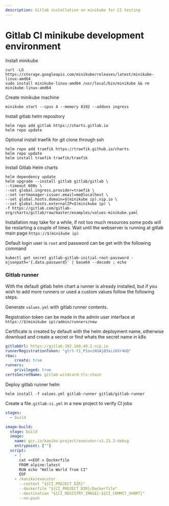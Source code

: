 ```yaml
---
description: Gitlab installation on minikube for CI testing
---
```


# Gitlab CI minikube development environment

Install minikube

```
curl -LO https://storage.googleapis.com/minikube/releases/latest/minikube-linux-amd64
sudo install minikube-linux-amd64 /usr/local/bin/minikube && rm minikube-linux-amd64
```

Create minikube machine

```
minikube start --cpus 4 --memory 8192 --addons ingress
```

Install gitlab helm repository

```
helm repo add gitlab https://charts.gitlab.io
helm repo update
```

Optional install traefik for git clone through ssh

```
helm repo add traefik https://traefik.github.io/charts
helm repo update
helm install traefik traefik/traefik
```

Install Gitlab Helm charts

```
helm dependency update
helm upgrade --install gitlab gitlab/gitlab \
--timeout 600s \
--set global.ingress.provider=traefik \
--set certmanager-issuer.email=me@localhost \
--set global.hosts.domain=$(minikube ip).nip.io \
--set global.hosts.externalIP=$(minikube ip) \
-f https://gitlab.com/gitlab-org/charts/gitlab/raw/master/examples/values-minikube.yaml
```

Installation may take for a while, if not too much resources some pods will be restarting a couple of times. Wait until the webserver is running at gitlab main page `https://$(minikube ip)`

Default login user is `root` and password can be get with the following command

```
kubectl get secret gitlab-gitlab-initial-root-password -ojsonpath='{.data.password}' | base64 --decode ; echo
```

### Gitlab runner

With the default gitlab helm chart a runner is already installed, but if you wish to add more runners or used a custom values follow the following steps.

Generate `values.yml` with gitlab runner contents.

Registration token can be made in the admin user interface at  `https://$(minikube ip)/admin/runners/new`

Certificate is created by default with the helm deployment name, otherwise download and create a secret or find whats the secret name in k8s

```yaml
gitlabUrl: https://gitlab.192.168.49.2.nip.io
runnerRegistrationToken: "glrt-t1_P1oviNSAj83aiiKXr4UQ"
rbac:
    create: true
runners:
    privileged: true
certsSecretName: gitlab-wildcard-tls-chain
```

Deploy gitlab runner helm

```
helm install -f values.yml gitlab-runner gitlab/gitlab-runner
```

Create a file`.gitlab-ci.yml` in a new project to verify  CI jobs

```yaml
stages:
  - build

image-build:
  stage: build
  image:
    name: gcr.io/kaniko-project/executor:v1.23.2-debug
    entrypoint: [""]
  script:
    - |
      cat <<EOF > Dockerfile
      FROM alpine:latest
      RUN echo "Hello World from CI"
      EOF
    - /kaniko/executor
      --context "${CI_PROJECT_DIR}"
      --dockerfile "${CI_PROJECT_DIR}/Dockerfile"
      --destination "${CI_REGISTRY_IMAGE}:${CI_COMMIT_SHORT}"
      --no-push
```
